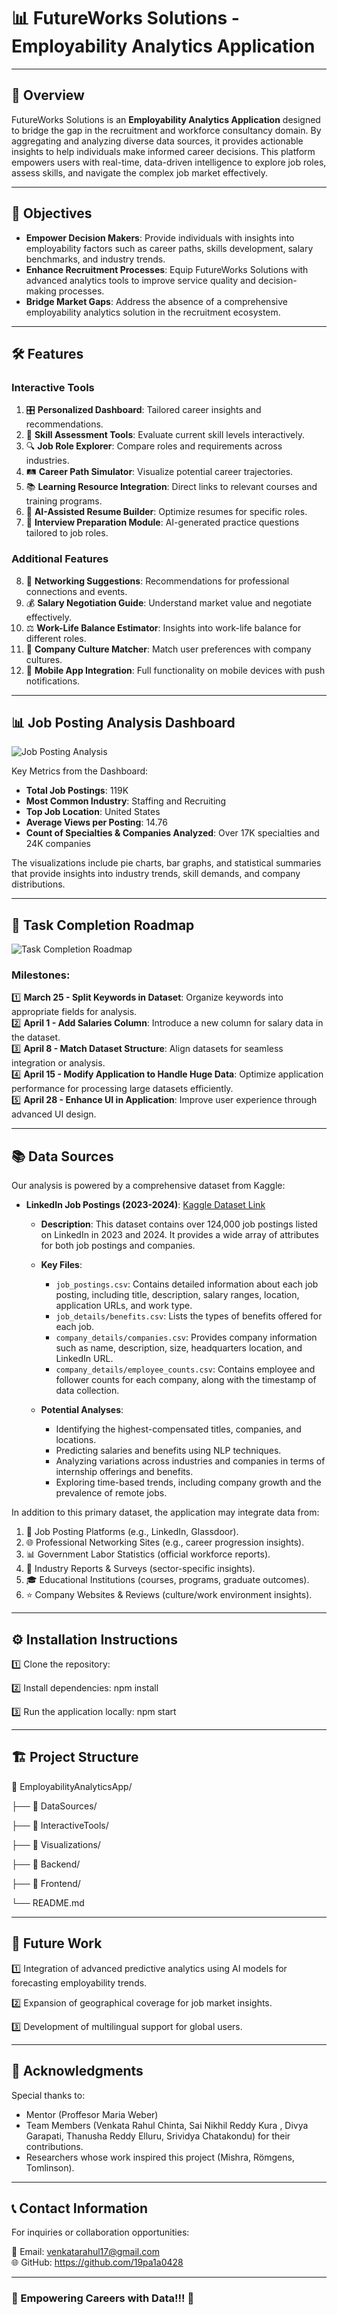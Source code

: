 # 📊 FutureWorks Solutions - Employability Analytics Application  

---

## 🌟 Overview  
FutureWorks Solutions is an **Employability Analytics Application** designed to bridge the gap in the recruitment and workforce consultancy domain. By aggregating and analyzing diverse data sources, it provides actionable insights to help individuals make informed career decisions. This platform empowers users with real-time, data-driven intelligence to explore job roles, assess skills, and navigate the complex job market effectively.

---

## 🎯 Objectives  
- **Empower Decision Makers**: Provide individuals with insights into employability factors such as career paths, skills development, salary benchmarks, and industry trends.  
- **Enhance Recruitment Processes**: Equip FutureWorks Solutions with advanced analytics tools to improve service quality and decision-making processes.  
- **Bridge Market Gaps**: Address the absence of a comprehensive employability analytics solution in the recruitment ecosystem.

---

## 🛠️ Features  
### Interactive Tools  
1. 🎛️ **Personalized Dashboard**: Tailored career insights and recommendations.  
2. 🧠 **Skill Assessment Tools**: Evaluate current skill levels interactively.  
3. 🔍 **Job Role Explorer**: Compare roles and requirements across industries.  
4. 🛤️ **Career Path Simulator**: Visualize potential career trajectories.  
5. 📚 **Learning Resource Integration**: Direct links to relevant courses and training programs.  
6. 📄 **AI-Assisted Resume Builder**: Optimize resumes for specific roles.  
7. 🎤 **Interview Preparation Module**: AI-generated practice questions tailored to job roles.

### Additional Features  
8. 🤝 **Networking Suggestions**: Recommendations for professional connections and events.  
9. 💰 **Salary Negotiation Guide**: Understand market value and negotiate effectively.  
10. ⚖️ **Work-Life Balance Estimator**: Insights into work-life balance for different roles.  
11. 🏢 **Company Culture Matcher**: Match user preferences with company cultures.  
12. 📱 **Mobile App Integration**: Full functionality on mobile devices with push notifications.

---

## 📊 Job Posting Analysis Dashboard  

![Job Posting Analysis](https://pplx-res.cloudinary.com/image/upload/v1743042752/user_uploads/FnABZLLfQdMjbuZ/Job-Posting-Analysis.jpg)

Key Metrics from the Dashboard:  
- **Total Job Postings**: 119K  
- **Most Common Industry**: Staffing and Recruiting  
- **Top Job Location**: United States  
- **Average Views per Posting**: 14.76  
- **Count of Specialties & Companies Analyzed**: Over 17K specialties and 24K companies  

The visualizations include pie charts, bar graphs, and statistical summaries that provide insights into industry trends, skill demands, and company distributions.

---

## 🚀 Task Completion Roadmap  

![Task Completion Roadmap](https://pplx-res.cloudinary.com/image/upload/v1743042765/user_uploads/buyINtcKCGVMgDL/Roadmap.jpg)

### Milestones:
1️⃣ **March 25 - Split Keywords in Dataset**: Organize keywords into appropriate fields for analysis.  
2️⃣ **April 1 - Add Salaries Column**: Introduce a new column for salary data in the dataset.  
3️⃣ **April 8 - Match Dataset Structure**: Align datasets for seamless integration or analysis.  
4️⃣ **April 15 - Modify Application to Handle Huge Data**: Optimize application performance for processing large datasets efficiently.  
5️⃣ **April 28 - Enhance UI in Application**: Improve user experience through advanced UI design.

---

## 📚 Data Sources
Our analysis is powered by a comprehensive dataset from Kaggle:

- **LinkedIn Job Postings (2023-2024)**: [Kaggle Dataset Link](https://www.kaggle.com/datasets/arshkon/linkedin-job-postings)

  - **Description**: This dataset contains over 124,000 job postings listed on LinkedIn in 2023 and 2024. It provides a wide array of attributes for both job postings and companies.

  - **Key Files**:
    - `job_postings.csv`: Contains detailed information about each job posting, including title, description, salary ranges, location, application URLs, and work type.
    - `job_details/benefits.csv`: Lists the types of benefits offered for each job.
    - `company_details/companies.csv`: Provides company information such as name, description, size, headquarters location, and LinkedIn URL.
    - `company_details/employee_counts.csv`: Contains employee and follower counts for each company, along with the timestamp of data collection.

  - **Potential Analyses**:
    - Identifying the highest-compensated titles, companies, and locations.
    - Predicting salaries and benefits using NLP techniques.
    - Analyzing variations across industries and companies in terms of internship offerings and benefits.
    - Exploring time-based trends, including company growth and the prevalence of remote jobs.

In addition to this primary dataset, the application may integrate data from:
1. 📄 Job Posting Platforms (e.g., LinkedIn, Glassdoor).  
2. 🌐 Professional Networking Sites (e.g., career progression insights).  
3. 📊 Government Labor Statistics (official workforce reports).  
4. 🏢 Industry Reports & Surveys (sector-specific insights).  
5. 🎓 Educational Institutions (courses, programs, graduate outcomes).  
6. ⭐ Company Websites & Reviews (culture/work environment insights).


---

## ⚙️ Installation Instructions  

1️⃣ Clone the repository:

2️⃣ Install dependencies:
npm install

3️⃣ Run the application locally:
npm start

---

## 🏗️ Project Structure  

📂 EmployabilityAnalyticsApp/

├── 📁 DataSources/

├── 📁 InteractiveTools/

├── 📁 Visualizations/

├── 📁 Backend/

├── 📁 Frontend/

└── README.md


---

## 🔮 Future Work  

1️⃣ Integration of advanced predictive analytics using AI models for forecasting employability trends.

2️⃣ Expansion of geographical coverage for job market insights.

3️⃣ Development of multilingual support for global users.

---

## 🙌 Acknowledgments  

Special thanks to:
- Mentor (Proffesor Maria Weber)
- Team Members (Venkata Rahul Chinta, Sai Nikhil Reddy Kura , Divya Garapati, Thanusha Reddy Elluru, Srividya Chatakondu) for their contributions.
- Researchers whose work inspired this project (Mishra, Römgens, Tomlinson).

---

## 📞 Contact Information  

For inquiries or collaboration opportunities:

📧 Email: venkatarahul17@gmail.com  
🌐 GitHub: https://github.com/19pa1a0428  

----

### 🌟 Empowering Careers with Data!!! 🚀

